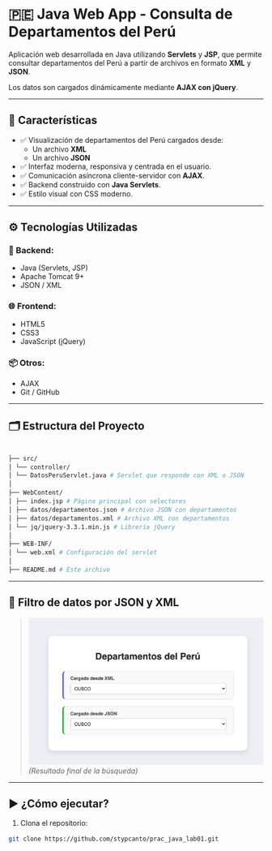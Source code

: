 # 🇵🇪 Java Web App - Consulta de Departamentos del Perú

Aplicación web desarrollada en Java utilizando **Servlets** y **JSP**, que permite consultar departamentos del Perú a partir de archivos en formato **XML** y **JSON**.

Los datos son cargados dinámicamente mediante **AJAX con jQuery**.

---

## 🚀 Características

- ✅ Visualización de departamentos del Perú cargados desde:
    - Un archivo **XML**
    - Un archivo **JSON**
- ✅ Interfaz moderna, responsiva y centrada en el usuario.
- ✅ Comunicación asíncrona cliente-servidor con **AJAX**.
- ✅ Backend construido con **Java Servlets**.
- ✅ Estilo visual con CSS moderno.

---

## ⚙️ Tecnologías Utilizadas

### 🔧 Backend:
- Java (Servlets, JSP)
- Apache Tomcat 9+
- JSON / XML

### 🌐 Frontend:
- HTML5
- CSS3
- JavaScript (jQuery)

### 📦 Otros:
- AJAX
- Git / GitHub

---

## 🗂️ Estructura del Proyecto

```bash

├── src/
│ └── controller/
│ └── DatosPeruServlet.java # Servlet que responde con XML o JSON
│
├── WebContent/
│ ├── index.jsp # Página principal con selectores
│ ├── datos/departamentos.json # Archivo JSON con departamentos
│ ├── datos/departamentos.xml # Archivo XML con departamentos
│ └── jq/jquery-3.3.1.min.js # Librería jQuery
│
├── WEB-INF/
│ └── web.xml # Configuración del servlet
│
├── README.md # Este archivo
```


---

## 📸 Filtro de datos por JSON y XML 

> ![Ejemplo de interfaz](docs/PresentacionWeb.png)  
*(Resultado final de la búsqueda)*

---

## ▶️ ¿Cómo ejecutar?

1. Clona el repositorio:

```bash
git clone https://github.com/stypcanto/prac_java_lab01.git

